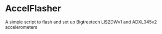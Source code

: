 # AccelFlasher
A simple script to flash and set up Bigtreetech LIS2DWv1 and ADXL345v2  accelerometers 

